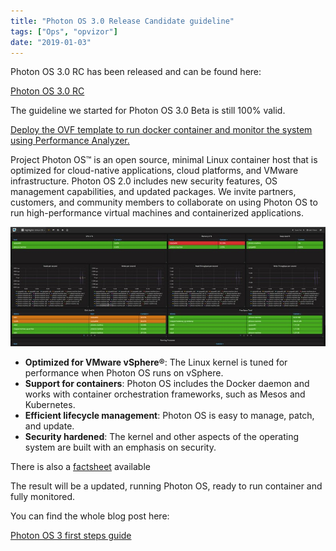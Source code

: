 ```yaml
---
title: "Photon OS 3.0 Release Candidate guideline"
tags: ["Ops", "opvizor"]
date: "2019-01-03"
---
```


Photon OS 3.0 RC has been released and can be found here:

[Photon OS 3.0 RC](https://github.com/vmware/photon/wiki/Downloading-Photon-OS)

The guideline we started for Photon OS 3.0 Beta is still 100% valid. 

[Deploy the OVF template to run docker container and monitor the system using Performance Analyzer.](https://www.opvizor.com/photon-os-3-beta-first-steps-guide)

Project Photon OS™ is an open source, minimal Linux container host that is optimized for cloud-native applications, cloud platforms, and VMware infrastructure. Photon OS 2.0 includes new security features, OS management capabilities, and updated packages. We invite partners, customers, and community members to collaborate on using Photon OS to run high-performance virtual machines and containerized applications.

![Photon OS 3 RC](/images/blog/highlights-2.jpg)

- **Optimized for VMware vSphere®**: The Linux kernel is tuned for performance when Photon OS runs on vSphere.
- **Support for containers**: Photon OS includes the Docker daemon and works with container orchestration frameworks, such as Mesos and Kubernetes.
- **Efficient lifecycle management**: Photon OS is easy to manage, patch, and update.
- **Security hardened**: The kernel and other aspects of the operating system are built with an emphasis on security.

There is also a [factsheet](https://vmware.github.io/photon/assets/files/photon-os-datasheet.pdf) available

The result will be a updated, running Photon OS, ready to run container and fully monitored.

You can find the whole blog post here:

[Photon OS 3 first steps guide](https://www.opvizor.com/photon-os-3-beta-first-steps-guide)

